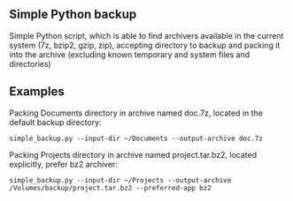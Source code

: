 ## Simple Python backup

Simple Python script, which is able to find archivers available in the current system (7z, bzip2, gzip, zip), accepting directory to backup and packing it into the archive (excluding known temporary and system files and directories)

## Examples

Packing Documents directory in archive named doc.7z, located in the default backup directory:

`simple_backup.py --input-dir ~/Documents --output-archive doc.7z`

Packing Projects directory in archive named project.tar.bz2, located explicitly, prefer bz2 archiver:

`simple_backup.py --input-dir ~/Projects --output-archive /Volumes/backup/project.tar.bz2 --preferred-app bz2` 




